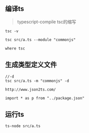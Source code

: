 ## 编译ts
>typescript-compile tsc的缩写
```
tsc -v

tsc src/a.ts --module "commonjs"

where tsc
```
## 生成类型定义文件 
```
//-d
tsc src/a.ts -m "commonjs" -d

http://www.json2ts.com/
```
```
import * as p from "../package.json"
```
## 运行ts
```
ts-node src/a.ts   
```